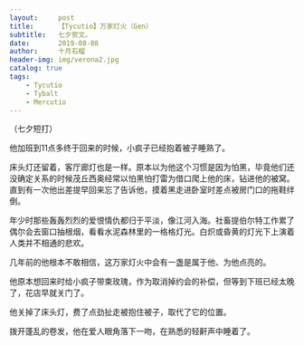 ```yaml
---
layout:     post
title:      【Tycutio】万家灯火（Gen）
subtitle:   七夕贺文。
date:       2019-08-08
author:     十月石榴
header-img: img/verona2.jpg
catalog: true
tags:
    - Tycutio
    - Tybalt
    - Mercutio
---
```

（七夕短打）

他加班到11点多终于回来的时候，小疯子已经抱着被子睡熟了。

床头灯还留着，客厅廊灯也是一样。原本以为他这个习惯是因为怕黑，毕竟他们还没确定关系的时候茂丘西奥经常以怕黑怕打雷为借口爬上他的床，钻进他的被窝。直到有一次他出差提早回来忘了告诉他，摸着黑走进卧室时差点被房门口的拖鞋绊倒。

年少时那些轰轰烈烈的爱恨情仇都归于平淡，像江河入海。社畜提伯尔特工作累了偶尔会去窗口抽根烟，看看水泥森林里的一格格灯光。白炽或昏黄的灯光下上演着人类并不相通的悲欢。

几年前的他根本不敢相信，这万家灯火中会有一盏是属于他、为他点亮的。

他原本想回来时给小疯子带束玫瑰，作为取消掉约会的补偿，但等到下班已经太晚了，花店早就关门了。

他关掉了床头灯，费了点劲扯走被抱住被子，取代了它的位置。

拨开蓬乱的卷发，他在爱人眼角落下一吻，在熟悉的轻鼾声中睡着了。
